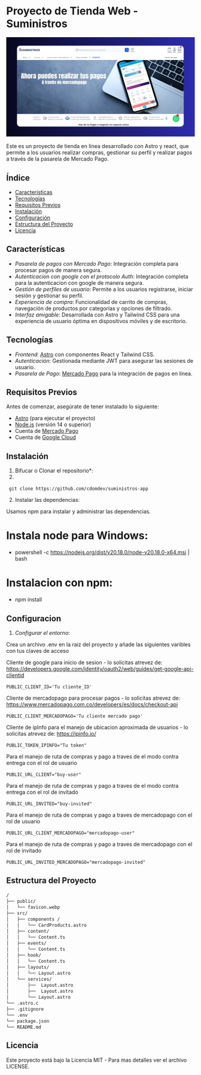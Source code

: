 # Proyecto de Tienda Web - Suministros

<a href="https://suministros-app-alpha.vercel.app/">

![alt text](public/README.md.png)

</a>
Este es un proyecto de tienda en línea desarrollado con Astro y react, que permite a los usuarios realizar compras, gestionar su perfil y realizar pagos a través de la pasarela de Mercado Pago.

## Índice

- [Características](#características)
- [Tecnologías](#tecnologías)
- [Requisitos Previos](#requisitos-previos)
- [Instalación](#instalación)
- [Configuración](#configuración)
- [Estructura del Proyecto](#estructura-del-proyecto)
- [Licencia](#licencia)

## Características

- _Pasarela de pagos con Mercado Pago_: Integración completa para procesar pagos de manera segura.
- _Autenticacion con google con el protocolo Auth_: Integración completa para la autenticacion con google de manera segura.
- _Gestión de perfiles de usuario_: Permite a los usuarios registrarse, iniciar sesión y gestionar su perfil.
- _Experiencia de compra_: Funcionalidad de carrito de compras, navegación de productos por categorías y opciones de filtrado.
- _Interfaz amigable_: Desarrollada con Astro y Tailwind CSS para una experiencia de usuario óptima en dispositivos móviles y de escritorio.

## Tecnologías

- _Frontend_: [Astro](https://astro.build/) con componentes React y Tailwind CSS.
- _Autenticación_: Gestionada mediante JWT para asegurar las sesiones de usuario.
- _Pasarela de Pago_: [Mercado Pago](https://www.mercadopago.com/) para la integración de pagos en línea.

## Requisitos Previos

Antes de comenzar, asegúrate de tener instalado lo siguiente:

- [Astro](https://astro.build/) (para ejecutar el proyecto)
- [Node.js](https://nodejs.org/) (versión 14 o superior)
- Cuenta de [Mercado Pago](https://www.mercadopago.com/)
- Cuenta de [Google Cloud](https://cloud.google.com/cloud-console/)

## Instalación

1. Bifucar o Clonar el repositorio\*:
2. 
```text
 git clone https://github.com/cdomdev/suministros-app
```

2. Instalar las dependencias:

Usamos npm para instalar y administrar las dependencias.

# Instala node para Windows:

- powershell -c https://nodejs.org/dist/v20.18.0/node-v20.18.0-x64.msi | bash

# Instalacion con npm:

- npm install

## Configuracion

1. _Configurar el entorno_:

Crea un archivo .env en la raiz del proyecto y añade las siguientes varibles con tus claves de acceso

Cliente de google para inicio de sesion - lo solicitas atrevez de: https://developers.google.com/identity/oauth2/web/guides/get-google-api-clientid

```text
PUBLIC_CLIENT_ID='Tu cliente_ID'
```

Cliente de mercadopago para procesar pagos - lo solicitas atrevez de: https://www.mercadopago.com.co/developers/es/docs/checkout-api

```text
PUBLIC_CLIENT_MERCADOPAGO='Tu cliente mercado pago'
```
Cliente de ipInfo para el manejo de ubicacion aproximada de usuarios - lo solicitas atrevez de: https://ipinfo.io/


```text
PUBLIC_TOKEN_IPINFO="Tu token"
```
Para el manejo de ruta de compras y pago a traves de el modo contra entrega con el rol de usuario

```text
PUBLIC_URL_CLIENT="buy-user"
```
Para el manejo de ruta de compras y pago a traves de el modo contra entrega con el rol de invitado

```text
PUBLIC_URL_INVITED="buy-invited"
```

Para el manejo de ruta de compras y pago a traves de mercadopago con el rol de usuario 
```text
PUBLIC_URL_CLIENT_MERCADOPAGO="mercadopago-user"
```

Para el manejo de ruta de compras y pago a traves de mercadopago con el rol de invitado

```text
PUBLIC_URL_INVITED_MERCADOPAGO="mercadopago-invited"
```


## Estructura del Proyecto


```text
/
├── public/
│   └── favicon.webp
├── src/
│   ├── components /
│   │   └── CardProducts.astro
│   ├── content/
│   │   └── Content.ts
│   ├── events/
│   │   └── Content.ts
│   ├── hook/
│   │   └── Content.ts
│   ├── layouts/
│   │   └── Layout.astro
│   └── services/
│       ├──  Layout.astro
│       ├──  Layout.astro
│       └── Layout.astro
└── .astro.c
├── .gitignore
└── .env
└── package.json
└── README.md

```

## Licencia

Este proyecto está bajo la Licencia MIT - Para mas detalles ver el archivo LICENSE.
